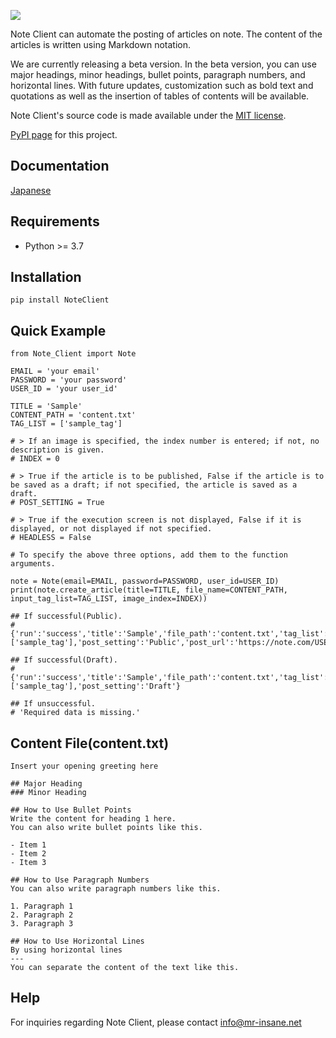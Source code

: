 ![](https://mr-insane.net/wp-content/uploads/2023/10/NoteClient.png)

Note Client can automate the posting of articles on note. The content of the articles is written using Markdown notation.  

We are currently releasing a beta version. In the beta version, you can use major headings, minor headings, bullet points, paragraph numbers, and horizontal lines. With future updates, customization such as bold text and quotations as well as the insertion of tables of contents will be available.

Note Client's source code is made available under the [MIT license](https://github.com/Mr-SuperInsane/NoteClient/blob/main/LICENSE).  

[PyPI page](https://pypi.org/project/NoteClient) for this project.

## Documentation

[Japanese](https://note.com/naokun_gadget/n/naf129cb5f34b)

## Requirements

- Python >= 3.7

## Installation

```
pip install NoteClient
```

## Quick Example

```
from Note_Client import Note

EMAIL = 'your email'
PASSWORD = 'your password'
USER_ID = 'your user_id'

TITLE = 'Sample'
CONTENT_PATH = 'content.txt'
TAG_LIST = ['sample_tag']

# > If an image is specified, the index number is entered; if not, no description is given.
# INDEX = 0

# > True if the article is to be published, False if the article is to be saved as a draft; if not specified, the article is saved as a draft.
# POST_SETTING = True

# > True if the execution screen is not displayed, False if it is displayed, or not displayed if not specified.
# HEADLESS = False

# To specify the above three options, add them to the function arguments.

note = Note(email=EMAIL, password=PASSWORD, user_id=USER_ID)
print(note.create_article(title=TITLE, file_name=CONTENT_PATH, input_tag_list=TAG_LIST, image_index=INDEX))

## If successful(Public).
# {'run':'success','title':'Sample','file_path':'content.txt','tag_list':['sample_tag'],'post_setting':'Public','post_url':'https://note.com/USER_ID/n/abc123'}

## If successful(Draft).
# {'run':'success','title':'Sample','file_path':'content.txt','tag_list':['sample_tag'],'post_setting':'Draft'}

## If unsuccessful.
# 'Required data is missing.'
```

## Content File(content.txt)
```
Insert your opening greeting here

## Major Heading
### Minor Heading

## How to Use Bullet Points
Write the content for heading 1 here.
You can also write bullet points like this.

- Item 1
- Item 2
- Item 3

## How to Use Paragraph Numbers
You can also write paragraph numbers like this.

1. Paragraph 1
2. Paragraph 2
3. Paragraph 3

## How to Use Horizontal Lines
By using horizontal lines
---
You can separate the content of the text like this.
```


## Help

For inquiries regarding Note Client, please contact [info@mr-insane.net](info@mr-insane.net)
